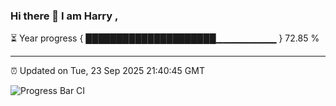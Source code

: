 ### Hi there 👋 I am Harry , 

⏳ Year progress { █████████████████████▁▁▁▁▁▁▁▁▁ } 72.85 %

---

⏰ Updated on Tue, 23 Sep 2025 21:40:45 GMT

![Progress Bar CI](https://github.com/duykhang68/duykhang68/workflows/Progress%20Bar%20CI/badge.svg)
